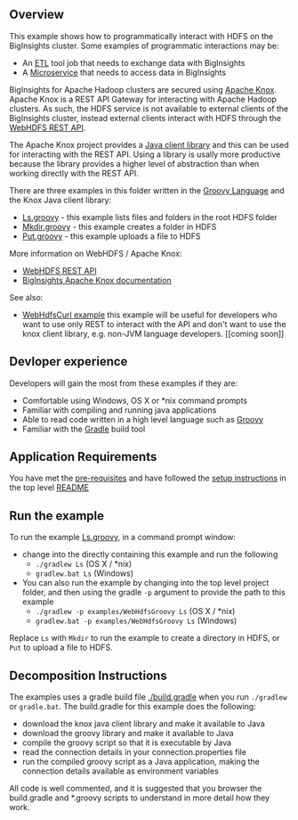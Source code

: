 ## Overview

This example shows how to programmatically interact with HDFS on the BigInsights cluster.  Some examples of programmatic interactions may be:

- An [ETL](https://en.wikipedia.org/wiki/Extract,_transform,_load) tool job that needs to exchange data with BigInsights
- A [Microservice](https://en.wikipedia.org/wiki/Microservices) that needs to access data in BigInsights

BigInsights for Apache Hadoop clusters are secured using [Apache Knox](https://knox.apache.org/).  Apache Knox is a REST API Gateway for interacting with Apache Hadoop clusters.  As such, the HDFS service is not available to external clients of the BigInsights cluster, instead external clients interact with HDFS through the [WebHDFS REST API](http://hadoop.apache.org/docs/stable/hadoop-project-dist/hadoop-hdfs/WebHDFS.html).

The Apache Knox project provides a [Java client library](https://cwiki.apache.org/confluence/display/KNOX/Client+Usage) and this can be used for interacting with the REST API.  Using a library is usally more productive because the library provides a higher level of abstraction than when working directly with the REST API.

There are three examples in this folder written in the [Groovy Language](http://www.groovy-lang.org/) and the Knox Java client library:

- [Ls.groovy](./Ls.groovy) - this example lists files and folders in the root HDFS folder
- [Mkdir.groovy](./Mkdir.groovy) - this example creates a folder in HDFS
- [Put.groovy](./Put.groovy) - this example uploads a file to HDFS

More information on WebHDFS / Apache Knox:

- [WebHDFS REST API](http://hadoop.apache.org/docs/stable/hadoop-project-dist/hadoop-hdfs/WebHDFS.html)
- [BigInsights Apache Knox documentation](https://www.ibm.com/support/knowledgecenter/en/SSPT3X_4.2.0/com.ibm.swg.im.infosphere.biginsights.admin.doc/doc/knox_overview.html)

See also:

- [WebHdfsCurl example](../WebHdfsCurl) this example will be useful for developers who want to use only REST to interact with the API and don't want to use the knox client library, e.g. non-JVM language developers. [[coming soon]]

## Devloper experience

Developers will gain the most from these examples if they are:

- Comfortable using Windows, OS X or *nix command prompts
- Familiar with compiling and running java applications
- Able to read code written in a high level language such as [Groovy](http://www.groovy-lang.org/)
- Familiar with the [Gradle](https://gradle.org/) build tool

## Application Requirements

You have met the [pre-requisites](../../README.md#pre-requisites) and have followed the [setup instructions](../../README.md#setup-instructions) in the top level [README](../README.md)

## Run the example

To run the example [Ls.groovy](./Ls.groovy), in a command prompt window:

   - change into the directly containing this example and run the following
      - `./gradlew Ls` (OS X / *nix)
      - `gradlew.bat Ls` (Windows)
   - You can also run the example by changing into the top level project folder, and then using the gradle `-p` argument to provide the path to this example
      - `./gradlew -p examples/WebHdfsGroovy Ls` (OS X / *nix)
      - `gradlew.bat -p examples/WebHdfsGroovy Ls` (Windows)

Replace `Ls` with `Mkdir` to run the example to create a directory in HDFS, or `Put` to upload a file to HDFS.

## Decomposition Instructions

The examples uses a gradle build file [./build.gradle](./build.gradle) when you run `./gradlew` or `gradle.bat`.  The build.gradle for this example does the following:

- download the knox java client library and make it available to Java
- download the groovy library and make it available to Java
- compile the groovy script so that it is executable by Java
- read the connection details in your connection.properties file
- run the compiled groovy script as a Java application, making the connection details available as environment variables

All code is well commented, and it is suggested that you browser the build.gradle and *.groovy scripts to understand in more detail how they work.

